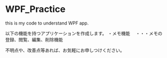 # WPF_Practice
this is my code to understand WPF app.


以下の機能を持つアプリケーションを作成します。
・メモ機能
　・・・メモの登録、閲覧、編集、削除機能

不明点や、改善点等あれば、お気軽にお申しつけください。
